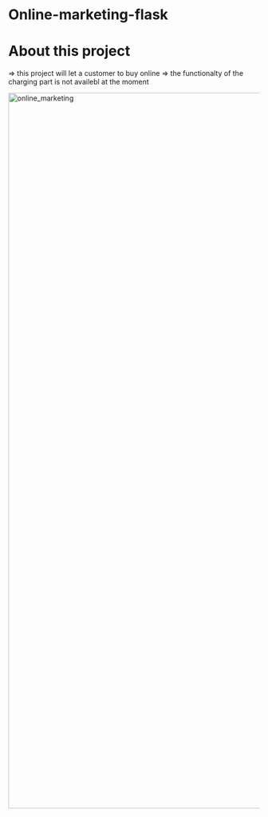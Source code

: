 # Online-marketing-flask
# About this project 

=> this project will let a customer to buy online
=> the functionalty of the charging part is not availebl at the moment 


<img width="1435" alt="online_marketing" src="https://user-images.githubusercontent.com/95423775/170614842-7d638fa2-1754-4734-aa57-5963e50f0f06.png">
